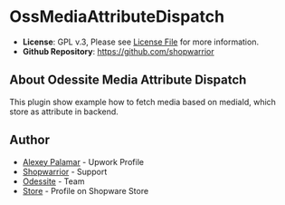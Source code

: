 # OssMediaAttributeDispatch
- **License**: GPL v.3, Please see [License File](LICENSE) for more information.
- **Github Repository**: <https://github.com/shopwarrior>

## About Odessite Media Attribute Dispatch

This plugin show example how to fetch media based on mediaId, which store as attribute in backend.

## Author

* [Alexey Palamar](https://www.upwork.com/o/profiles/users/_~01892f92fc00da0f42/) - Upwork Profile
* [Shopwarrior](http://shopwarrior.net/) - Support
* [Odessite](http://odessite.com.ua/) - Team
* [Store](http://store.shopware.com/odessite.html) - Profile on Shopware Store